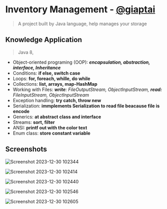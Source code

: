 # Inventory Management - [@giaptai](https://www.github.com/giaptai)
> A project built by Java language, help manages your storage


## Knowledge Application
> Java 8, 
- Object-oriented programing (OOP): ***encapsulation, abstraction, interface, Inheritance***
- Conditions: **if else, switch case**
- Loops: **for, foreach, whille, do while**
- Collections: **list, arrays, map-HashMap**
- Working with Files: ***write**: FileOutputStream, ObjectInputStream, **read:** FileInputStream, ObjectInputStream*
- Exception handling: **try catch, throw new**
- Serialization: **immplements Serialization to read file beacause file is encode**
- Generics: **at abstract class and interface**
- Streams: **sort, filter**
- ANSI: **printf out with the color text**
- Enum class: **store constant variable**
## Screenshots
![Screenshot 2023-12-30 102344](https://github.com/giaptai/java-core-inventory-management/assets/102518847/7985b6a6-449c-4b90-9a28-4de586d69c1c)

![Screenshot 2023-12-30 102414](https://github.com/giaptai/java-core-inventory-management/assets/102518847/2592f9ba-690f-4360-a1b0-d1f3024a47d4)

![Screenshot 2023-12-30 102440](https://github.com/giaptai/java-core-inventory-management/assets/102518847/933e5a56-c726-4b29-8a04-edd686be2bfe)

![Screenshot 2023-12-30 102546](https://github.com/giaptai/java-core-inventory-management/assets/102518847/8017d6fc-1cbc-4a98-9c9b-3c73844a6f4c)

![Screenshot 2023-12-30 102605](https://github.com/giaptai/java-core-inventory-management/assets/102518847/dfc0116d-0bc3-459e-b303-bbedd58d94a4)





  

